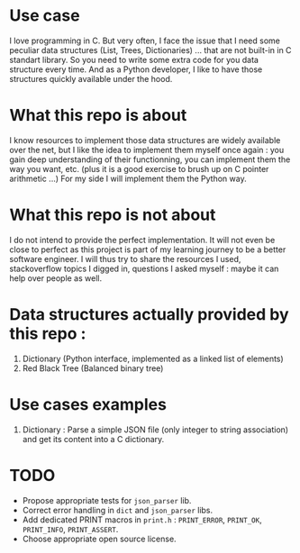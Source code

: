 # Use case

I love programming in C. 
But very often, I face the issue that I need some peculiar data structures (List, Trees, Dictionaries) ... that are not built-in in C standart library. So you need to write some extra code for you data structure every time. 
And as a Python developer, I like to have those structures quickly available under the hood.

# What this repo is about

I know resources to implement those data structures are widely available over the net, but I like the idea to implement them myself once again : you gain deep understanding of their functionning, you can implement them the way you want, etc.
(plus it is a good exercise to brush up on C pointer arithmetic ...)
For my side I will implement them the Python way.

# What this repo is not about

I do not intend to provide the perfect implementation. It will not even be close to perfect as this project is part of my learning journey to be a better software engineer.
I will thus try to share the resources I used, stackoverflow topics I digged in, questions I asked myself : maybe it can help over people as well.

# Data structures actually provided by this repo :

1. Dictionary (Python interface, implemented as a linked list of elements)
1. Red Black Tree (Balanced binary tree)

# Use cases examples

1. Dictionary : Parse a simple JSON file (only integer to string association) and get its content into a C dictionary.

# TODO

* Propose appropriate tests for `json_parser` lib.
* Correct error handling in `dict` and `json_parser` libs.
* Add dedicated PRINT macros in `print.h` : `PRINT_ERROR`, `PRINT_OK`, `PRINT_INFO`, `PRINT_ASSERT`.
* Choose appropriate open source license.